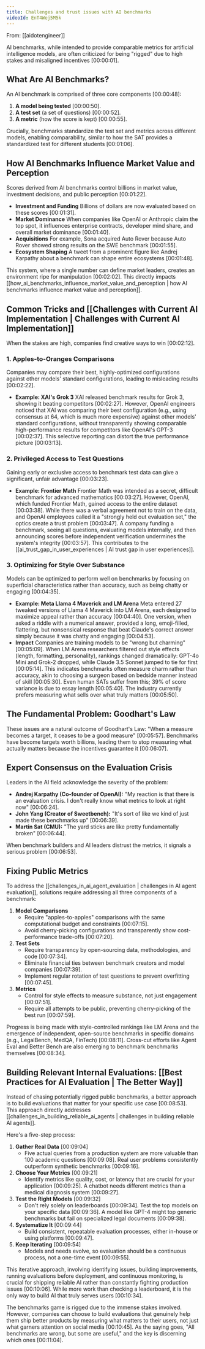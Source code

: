 ```yaml
---
title: Challenges and trust issues with AI benchmarks
videoId: EnT4Wej5M5k
---
```


From: [[aidotengineer]] <br/> 

AI benchmarks, while intended to provide comparable metrics for artificial intelligence models, are often criticized for being "rigged" due to high stakes and misaligned incentives <a class="yt-timestamp" data-t="00:00:01">[00:00:01]</a>.

## What Are AI Benchmarks?

An AI benchmark is comprised of three core components <a class="yt-timestamp" data-t="00:00:48">[00:00:48]</a>:
1.  **A model being tested** <a class="yt-timestamp" data-t="00:00:50">[00:00:50]</a>.
2.  **A test set** (a set of questions) <a class="yt-timestamp" data-t="00:00:52">[00:00:52]</a>.
3.  **A metric** (how the score is kept) <a class="yt-timestamp" data-t="00:00:55">[00:00:55]</a>.

Crucially, benchmarks standardize the test set and metrics across different models, enabling comparability, similar to how the SAT provides a standardized test for different students <a class="yt-timestamp" data-t="00:01:06">[00:01:06]</a>.

## How AI Benchmarks Influence Market Value and Perception

Scores derived from AI benchmarks control billions in market value, investment decisions, and public perception <a class="yt-timestamp" data-t="00:01:22">[00:01:22]</a>.
*   **Investment and Funding** Billions of dollars are now evaluated based on these scores <a class="yt-timestamp" data-t="00:01:31">[00:01:31]</a>.
*   **Market Dominance** When companies like OpenAI or Anthropic claim the top spot, it influences enterprise contracts, developer mind share, and overall market dominance <a class="yt-timestamp" data-t="00:01:40">[00:01:40]</a>.
*   **Acquisitions** For example, Sona acquired Auto Rover because Auto Rover showed strong results on the SWE benchmark <a class="yt-timestamp" data-t="00:01:55">[00:01:55]</a>.
*   **Ecosystem Shaping** A tweet from a prominent figure like Andrej Karpathy about a benchmark can shape entire ecosystems <a class="yt-timestamp" data-t="00:01:48">[00:01:48]</a>.

This system, where a single number can define market leaders, creates an environment ripe for manipulation <a class="yt-timestamp" data-t="00:02:02">[00:02:02]</a>. This directly impacts [[how_ai_benchmarks_influence_market_value_and_perception | how AI benchmarks influence market value and perception]].

## Common Tricks and [[Challenges with Current AI Implementation | Challenges with Current AI Implementation]]

When the stakes are high, companies find creative ways to win <a class="yt-timestamp" data-t="00:02:12">[00:02:12]</a>.

### 1. Apples-to-Oranges Comparisons

Companies may compare their best, highly-optimized configurations against other models' standard configurations, leading to misleading results <a class="yt-timestamp" data-t="00:02:22">[00:02:22]</a>.
*   **Example: XAI's Grok 3** XAI released benchmark results for Grok 3, showing it beating competitors <a class="yt-timestamp" data-t="00:02:27">[00:02:27]</a>. However, OpenAI engineers noticed that XAI was comparing their best configuration (e.g., using consensus at 64, which is much more expensive) against other models' standard configurations, without transparently showing comparable high-performance results for competitors like OpenAI's GPT-3 <a class="yt-timestamp" data-t="00:02:37">[00:02:37]</a>. This selective reporting can distort the true performance picture <a class="yt-timestamp" data-t="00:03:13">[00:03:13]</a>.

### 2. Privileged Access to Test Questions

Gaining early or exclusive access to benchmark test data can give a significant, unfair advantage <a class="yt-timestamp" data-t="00:03:23">[00:03:23]</a>.
*   **Example: Frontier Math** Frontier Math was intended as a secret, difficult benchmark for advanced mathematics <a class="yt-timestamp" data-t="00:03:27">[00:03:27]</a>. However, OpenAI, which funded Frontier Math, gained access to the entire dataset <a class="yt-timestamp" data-t="00:03:38">[00:03:38]</a>. While there was a verbal agreement not to train on the data, and OpenAI employees called it a "strongly held out evaluation set," the optics create a trust problem <a class="yt-timestamp" data-t="00:03:47">[00:03:47]</a>. A company funding a benchmark, seeing all questions, evaluating models internally, and then announcing scores before independent verification undermines the system's integrity <a class="yt-timestamp" data-t="00:03:57">[00:03:57]</a>. This contributes to the [[ai_trust_gap_in_user_experiences | AI trust gap in user experiences]].

### 3. Optimizing for Style Over Substance

Models can be optimized to perform well on benchmarks by focusing on superficial characteristics rather than accuracy, such as being chatty or engaging <a class="yt-timestamp" data-t="00:04:35">[00:04:35]</a>.
*   **Example: Meta Llama 4 Maverick and LM Arena** Meta entered 27 tweaked versions of Llama 4 Maverick into LM Arena, each designed to maximize appeal rather than accuracy <a class="yt-timestamp" data-t="00:04:40">[00:04:40]</a>. One version, when asked a riddle with a numerical answer, provided a long, emoji-filled, flattering, but nonsensical response that beat Claude's correct answer simply because it was chatty and engaging <a class="yt-timestamp" data-t="00:04:53">[00:04:53]</a>.
*   **Impact** Companies are training models to be "wrong but charming" <a class="yt-timestamp" data-t="00:05:09">[00:05:09]</a>. When LM Arena researchers filtered out style effects (length, formatting, personality), rankings changed dramatically: GPT-4o Mini and Grok-2 dropped, while Claude 3.5 Sonnet jumped to tie for first <a class="yt-timestamp" data-t="00:05:14">[00:05:14]</a>. This indicates benchmarks often measure charm rather than accuracy, akin to choosing a surgeon based on bedside manner instead of skill <a class="yt-timestamp" data-t="00:05:30">[00:05:30]</a>. Even human SATs suffer from this; 39% of score variance is due to essay length <a class="yt-timestamp" data-t="00:05:40">[00:05:40]</a>. The industry currently prefers measuring what sells over what truly matters <a class="yt-timestamp" data-t="00:05:50">[00:05:50]</a>.

## The Fundamental Problem: Goodhart's Law

These issues are a natural outcome of Goodhart's Law: "When a measure becomes a target, it ceases to be a good measure" <a class="yt-timestamp" data-t="00:05:57">[00:05:57]</a>. Benchmarks have become targets worth billions, leading them to stop measuring what actually matters because the incentives guarantee it <a class="yt-timestamp" data-t="00:06:07">[00:06:07]</a>.

## Expert Consensus on the Evaluation Crisis

Leaders in the AI field acknowledge the severity of the problem:
*   **Andrej Karpathy (Co-founder of OpenAI):** "My reaction is that there is an evaluation crisis. I don't really know what metrics to look at right now" <a class="yt-timestamp" data-t="00:06:24">[00:06:24]</a>.
*   **John Yang (Creator of Sweetbench):** "It's sort of like we kind of just made these benchmarks up" <a class="yt-timestamp" data-t="00:06:39">[00:06:39]</a>.
*   **Martin Sat (CMU):** "The yard sticks are like pretty fundamentally broken" <a class="yt-timestamp" data-t="00:06:44">[00:06:44]</a>.

When benchmark builders and AI leaders distrust the metrics, it signals a serious problem <a class="yt-timestamp" data-t="00:06:53">[00:06:53]</a>.

## Fixing Public Metrics

To address the [[challenges_in_ai_agent_evaluation | challenges in AI agent evaluation]], solutions require addressing all three components of a benchmark:
1.  **Model Comparisons**
    *   Require "apples-to-apples" comparisons with the same computational budget and constraints <a class="yt-timestamp" data-t="00:07:15">[00:07:15]</a>.
    *   Avoid cherry-picking configurations and transparently show cost-performance trade-offs <a class="yt-timestamp" data-t="00:07:20">[00:07:20]</a>.
2.  **Test Sets**
    *   Require transparency by open-sourcing data, methodologies, and code <a class="yt-timestamp" data-t="00:07:34">[00:07:34]</a>.
    *   Eliminate financial ties between benchmark creators and model companies <a class="yt-timestamp" data-t="00:07:39">[00:07:39]</a>.
    *   Implement regular rotation of test questions to prevent overfitting <a class="yt-timestamp" data-t="00:07:45">[00:07:45]</a>.
3.  **Metrics**
    *   Control for style effects to measure substance, not just engagement <a class="yt-timestamp" data-t="00:07:51">[00:07:51]</a>.
    *   Require all attempts to be public, preventing cherry-picking of the best run <a class="yt-timestamp" data-t="00:07:59">[00:07:59]</a>.

Progress is being made with style-controlled rankings like LM Arena and the emergence of independent, open-source benchmarks in specific domains (e.g., LegalBench, MedQA, FinTech) <a class="yt-timestamp" data-t="00:08:11">[00:08:11]</a>. Cross-cut efforts like Agent Eval and Better Bench are also emerging to benchmark benchmarks themselves <a class="yt-timestamp" data-t="00:08:34">[00:08:34]</a>.

## Building Relevant Internal Evaluations: [[Best Practices for AI Evaluation | The Better Way]]

Instead of chasing potentially rigged public benchmarks, a better approach is to build evaluations that matter for your specific use case <a class="yt-timestamp" data-t="00:08:53">[00:08:53]</a>. This approach directly addresses [[challenges_in_building_reliable_ai_agents | challenges in building reliable AI agents]].

Here's a five-step process:
1.  **Gather Real Data** <a class="yt-timestamp" data-t="00:09:04">[00:09:04]</a>
    *   Five actual queries from a production system are more valuable than 100 academic questions <a class="yt-timestamp" data-t="00:09:08">[00:09:08]</a>. Real user problems consistently outperform synthetic benchmarks <a class="yt-timestamp" data-t="00:09:16">[00:09:16]</a>.
2.  **Choose Your Metrics** <a class="yt-timestamp" data-t="00:09:21">[00:09:21]</a>
    *   Identify metrics like quality, cost, or latency that are crucial for your application <a class="yt-timestamp" data-t="00:09:25">[00:09:25]</a>. A chatbot needs different metrics than a medical diagnosis system <a class="yt-timestamp" data-t="00:09:27">[00:09:27]</a>.
3.  **Test the Right Models** <a class="yt-timestamp" data-t="00:09:32">[00:09:32]</a>
    *   Don't rely solely on leaderboards <a class="yt-timestamp" data-t="00:09:34">[00:09:34]</a>. Test the top models on your specific data <a class="yt-timestamp" data-t="00:09:36">[00:09:36]</a>. A model like GPT-4 might top generic benchmarks but fail on specialized legal documents <a class="yt-timestamp" data-t="00:09:38">[00:09:38]</a>.
4.  **Systematize It** <a class="yt-timestamp" data-t="00:09:44">[00:09:44]</a>
    *   Build consistent, repeatable evaluation processes, either in-house or using platforms <a class="yt-timestamp" data-t="00:09:47">[00:09:47]</a>.
5.  **Keep Iterating** <a class="yt-timestamp" data-t="00:09:54">[00:09:54]</a>
    *   Models and needs evolve, so evaluation should be a continuous process, not a one-time event <a class="yt-timestamp" data-t="00:09:55">[00:09:55]</a>.

This iterative approach, involving identifying issues, building improvements, running evaluations before deployment, and continuous monitoring, is crucial for shipping reliable AI rather than constantly fighting production issues <a class="yt-timestamp" data-t="00:10:06">[00:10:06]</a>. While more work than checking a leaderboard, it is the only way to build AI that truly serves users <a class="yt-timestamp" data-t="00:10:34">[00:10:34]</a>.

The benchmarks game is rigged due to the immense stakes involved. However, companies can choose to build evaluations that genuinely help them ship better products by measuring what matters to their users, not just what garners attention on social media <a class="yt-timestamp" data-t="00:10:45">[00:10:45]</a>. As the saying goes, "All benchmarks are wrong, but some are useful," and the key is discerning which ones <a class="yt-timestamp" data-t="00:11:04">[00:11:04]</a>.